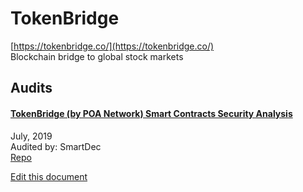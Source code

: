 
# TokenBridge
  
[https://tokenbridge.co/](https://tokenbridge.co/)<br>
Blockchain bridge to global stock markets


## Audits



#### [TokenBridge (by POA Network) Smart Contracts Security Analysis](https://blog.smartdec.net/tokenbridge-by-poa-network-smart-contracts-security-analysis-156c509abe5f)

July, 2019<br>
Audited by: SmartDec<br>
[Repo](https://github.com/poanetwork/tokenbridge-contracts)
      

  





[Edit this document](https://github.com/ConsenSys/blockchainSecurityDB/blob/master/projects/tokenbridge.json)